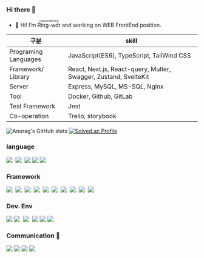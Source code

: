 ### Hi there 👋

<!--
**Ring-wdr/Ring-wdr** is a ✨ _special_ ✨ repository because its `README.md` (this file) appears on your GitHub profile.

Here are some ideas to get you started:

- 🔭 I’m currently working on ...
- 👯 I’m looking to collaborate on ...
- 🤔 I’m looking for help with ...
- 💬 Ask me about ...
- 📫 How to reach me: ...
- 😄 Pronouns: ...
- ⚡ Fun fact: ...
-->

- 🌱 Hi! I’m <ruby>Ring-wdr<rp>(</rp><rt>ringwanderung</rt><rp>)</rp>
</ruby> and working on WEB FrontEnd position.


|구분|skill|
|---|---|
|Programing Languages|JavaScript(ES6), TypeScript, TailWind CSS|
|Framework/ Library|React, Next.js, React-query, Multer, Swagger, Zustand, SvelteKit|
|Server|Express, MySQL, MS-SQL, Nginx|
|Tool|Docker, Github, GitLab|
|Test Framework|Jest|
|Co-operation|Trello, storybook|

![Anurag's GitHub stats](https://github-readme-stats.vercel.app/api?username=Ring-wdr&show_icons=true&theme=solarized-light)
[![Solved.ac Profile](http://mazassumnida.wtf/api/v2/generate_badge?boj=enne123)](https://solved.ac/enne123/)


<h3> language </h3>
<div>
  <img src="https://img.shields.io/badge/TypeScript-3178C6?style=flat-square&logo=TypeScript&logoColor=white"/></a>&nbsp; 
  <img src="https://img.shields.io/badge/JavaScript-F7DF1E?style=flat-square&logo=JavaScript&logoColor=white"/></a>&nbsp; 
  <img src="https://img.shields.io/badge/CSS-1572B6?style=flat-square&logo=CSS3&logoColor=white">
  <img src="https://img.shields.io/badge/Tailwind CSS-06B6D4?style=flat-square&logo=Tailwind CSS&logoColor=white">
  <img src="https://img.shields.io/badge/MySQL-4479A1?style=flat-square&logo=MySQL&logoColor=white"/></a>&nbsp;
</div>

<h3> Framework </h3>
  <div>
    <img src="https://img.shields.io/badge/React-61DAFB?style=flat-square&logo=React&logoColor=white"/></a>&nbsp;
    <img src="https://img.shields.io/badge/Next-000000?style=flat-square&logo=Next.js&logoColor=white"/></a>&nbsp;
    <img src="https://img.shields.io/badge/SvelteKit-FF3E00?style=flat-square&logo=Svelte&logoColor=white"/></a>&nbsp;
    <img src="https://img.shields.io/badge/Jest-C21325?style=flat-square&logo=Jest&logoColor=white"/></a>&nbsp;
    <img src="https://img.shields.io/badge/Storybook-FF4785?style=flat-square&logo=Storybook&logoColor=white"/></a>&nbsp;
    <img src="https://img.shields.io/badge/React Query-FF4154?style=flat-square&logo=React Query&logoColor=white"/></a>&nbsp;
    <img src="https://img.shields.io/badge/React Router-CA4245?style=flat-square&logo=React Router&logoColor=white"/></a>&nbsp;
    <img src="https://img.shields.io/badge/Node.js-339933?style=flat-square&logo=Node.js&logoColor=white"/></a>&nbsp;
    <img src="https://img.shields.io/badge/Swagger-85EA2D?style=flat-square&logo=Swagger&logoColor=black"/></a>&nbsp;
    <img src="https://img.shields.io/badge/Express-000000?style=flat-square&logo=Express&logoColor=white"/></a>&nbsp;
  </div>

<h3> Dev. Env </h3>
<div>
    <img src="https://img.shields.io/badge/Visual Studio Code-007ACC?style=flat-square&logo=Visual Studio Code&logoColor=white">
    <img src="https://img.shields.io/badge/Eslint-4B32C3?style=flat-square&logo=Eslint&logoColor=white"/></a>&nbsp;
    <img src="https://img.shields.io/badge/Prettier-F7B93E?style=flat-square&logo=Prettier&logoColor=white"/></a>&nbsp;
    <img src="https://img.shields.io/badge/npm-CB3837?style=flat-square&logo=npm&logoColor=white">
    <img src="https://img.shields.io/badge/Yarn-2C8EBB?style=flat-square&logo=Yarn&logoColor=white">
    <img src="https://img.shields.io/badge/Vite-646CFF?style=flat-square&logo=Vite&logoColor=white"/></a>&nbsp;
</div>

 <h3>Communication 👯</h3>
  <div>
    <img src="https://img.shields.io/badge/Trello-0052CC?style=flat-square&logo=Trello&logoColor=white">
    <img src="https://img.shields.io/badge/Slack-4A154B?style=flat-square&logo=Slack&logoColor=white">
    <img src="https://img.shields.io/badge/Discord-5865F2?style=flat-square&logo=Discord&logoColor=white">
    <img src="https://img.shields.io/badge/Notion-000000?style=flat-square&logo=Notion&logoColor=white">
  </div>


